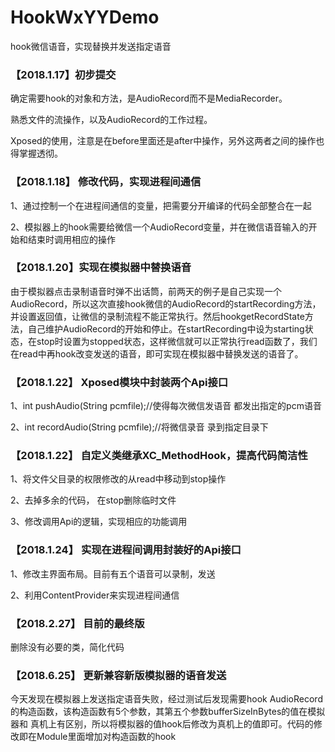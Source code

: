 # HookWxYYDemo

hook微信语音，实现替换并发送指定语音

### 【2018.1.17】初步提交

确定需要hook的对象和方法，是AudioRecord而不是MediaRecorder。

熟悉文件的流操作，以及AudioRecord的工作过程。

Xposed的使用，注意是在before里面还是after中操作，另外这两者之间的操作也得掌握透彻。


### 【2018.1.18】 修改代码，实现进程间通信

1、通过控制一个在进程间通信的变量，把需要分开编译的代码全部整合在一起

2、模拟器上的hook需要给微信一个AudioRecord变量，并在微信语音输入的开始和结束时调用相应的操作

###  【2018.1.20】实现在模拟器中替换语音

由于模拟器点击录制语音时弹不出话筒，前两天的例子是自己实现一个AudioRecord，所以这次直接hook微信的AudioRecord的startRecording方法，并设置返回值，让微信的录制流程不能正常执行。然后hookgetRecordState方法，自己维护AudioRecord的开始和停止。在startRecording中设为starting状态，在stop时设置为stopped状态，这样微信就可以正常执行read函数了，我们在read中再hook改变发送的语音，即可实现在模拟器中替换发送的语音了。



### 【2018.1.22】 Xposed模块中封装两个Api接口

1、int pushAudio(String pcmfile);//使得每次微信发语音 都发出指定的pcm语音

2、int recordAudio(String pcmfile);//将微信录音 录到指定目录下

### 【2018.1.22】 自定义类继承XC_MethodHook，提高代码简洁性

1、将文件父目录的权限修改的从read中移动到stop操作

2、去掉多余的代码， 在stop删除临时文件

3、修改调用Api的逻辑，实现相应的功能调用

### 【2018.1.24】 实现在进程间调用封装好的Api接口

1、修改主界面布局。目前有五个语音可以录制，发送

2、利用ContentProvider来实现进程间通信

### 【2018.2.27】 目前的最终版

删除没有必要的类，简化代码

### 【2018.6.25】 更新兼容新版模拟器的语音发送

今天发现在模拟器上发送指定语音失败，经过测试后发现需要hook AudioRecord的构造函数，该构造函数有5个参数，其第五个参数bufferSizeInBytes的值在模拟器和
真机上有区别，所以将模拟器的值hook后修改为真机上的值即可。代码的修改即在Module里面增加对构造函数的hook
